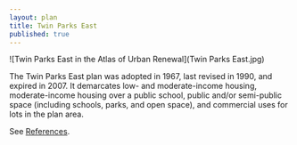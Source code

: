 ```yaml
---
layout: plan
title: Twin Parks East
published: true
---
```


![Twin Parks East in the Atlas of Urban Renewal](Twin Parks East.jpg)

The Twin Parks East plan was adopted in 1967, last revised in 1990, and expired in 2007. It demarcates low- and moderate-income housing, moderate-income housing over a public school, public and/or semi-public space (including schools, parks, and open space), and commercial uses for lots in the plan area.

See [References](http://www.urbanreviewer.org/#page=references.html). 
